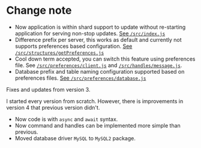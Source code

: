# Change note

- Now application is within shard support to update without re-starting application for serving non-stop updates. [See `/src/index.js`](/src/index.js)
- Difference prefix per server, this works as default and currently not supports preferences based configuration. [See `/src/structures/getPreferences.js`](/src/structures/getPreferences.js)
- Cool down term accepted, you can switch this feature using preferences file. See [`/src/preferences/client.js`](/src/preferences/client.js) and [`/src/handles/message.js`](/src/handles/message.js).
- Database prefix and table naming configuration supported based on preferences files. [See `/src/preferences/database.js`](/src/preferences/database.js)

Fixes and updates from version 3.

I started every version from scratch. However, there is improvements in version 4 that previous version didn't.

- Now code is with `async` and `await` syntax.
- Now command and handles can be implemented more simple than previous.
- Moved database driver `MySQL` to `MySQL2` package.
